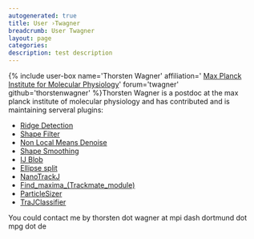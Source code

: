 ```yaml
---
autogenerated: true
title: User ›Twagner
breadcrumb: User Twagner
layout: page
categories: 
description: test description
---
```


{% include user-box name='Thorsten Wagner' affiliation=' [Max Planck Institute for Molecular Physiology](http://www.mpi-dortmund.de)' forum='twagner' github='thorstenwagner' %}Thorsten Wagner is a postdoc at the max planck institute of molecular physiology and has contributed and is maintaining serveral plugins:

-   [Ridge Detection](Ridge_Detection)
-   [Shape Filter](Shape_Filter)
-   [Non Local Means Denoise](Non_Local_Means_Denoise)
-   [Shape Smoothing](Shape_Smoothing)
-   [IJ Blob](IJ_Blob)
-   [Ellipse split](Ellipse_split)
-   [NanoTrackJ](NanoTrackJ)
-   [Find\_maxima\_(Trackmate\_module)](Find_maxima_(Trackmate_module) "wikilink")
-   [ParticleSizer](ParticleSizer)
-   [TraJClassifier](TraJClassifier)

You could contact me by thorsten dot wagner at mpi dash dortmund dot mpg dot de
